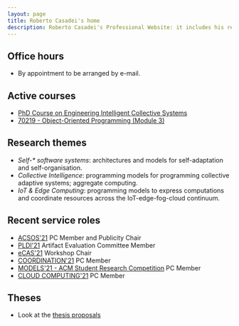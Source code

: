 ```yaml
---
layout: page
title: Roberto Casadei's home
description: Roberto Casadei's Professional Website: it includes his recent academic and professional activity, CV, portfolio, and blog.
---
```


<!--
## News

- PhD Course on <em>Intelligent Collective Systems</em> coming soon!
-->

## Office hours

- By appointment to be arranged by e-mail.

## Active courses

- [PhD Course on Engineering Intelligent Collective Systems](/course-2020-21-phd-eics)
- [70219 - Object-Oriented Programming (Module 3)](http://www.unibo.it/en/teaching/course-unit-catalogue/course-unit/2020/378219)

## Research themes

- _Self-* software systems_: architectures and models for self-adaptation and self-organisation.
- *Collective Intelligence*: programming models for programming collective adaptive systems; aggregate computing.
- *IoT &amp; Edge Computing*: programming models to express computations and coordinate resources across the IoT-edge-fog-cloud continuum.

## Recent service roles

- [ACSOS'21](http://2021.acsos.org/) PC Member and Publicity Chair
- [PLDI'21](https://pldi21.sigplan.org/) Artifact Evaluation Committee Member
- [eCAS'21](https://ecas2021.apice.unibo.it) Workshop Chair
- [COORDINATION'21](https://www.discotec.org/2021/coordination) PC Member
- [MODELS'21 - ACM Student Research Competition](https://conf.researchr.org/track/models-2021/models-2021-acm-student-research-competition) PC Member
- [CLOUD COMPUTING'21](https://www.iaria.org/conferences2021/CLOUDCOMPUTING21.html) PC Member

## Theses

- Look at the [thesis proposals](/thesis-proposals)
